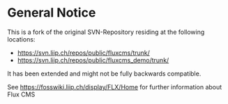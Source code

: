 # General Notice

This is a fork of the original SVN-Repository residing at the following locations:
- https://svn.liip.ch/repos/public/fluxcms/trunk/
- https://svn.liip.ch/repos/public/fluxcms_demo/trunk/

It has been extended and might not be fully backwards compatible.

See https://fosswiki.liip.ch/display/FLX/Home for further information about Flux CMS
